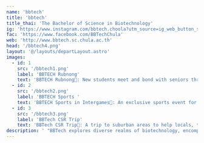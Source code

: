 ```yaml
---
name: 'bbtech'
title: 'bbtech'
title_thai: 'The Bachelor of Science in Biotechnology'
ig: 'https://www.instagram.com/bbtech.choola?utm_source=ig_web_button_share_sheet&igsh=ZDNlZDc0MzIxNw=='
fac: 'https://www.facebook.com/BBTechChula'
web: 'http://www.bbtech.sc.chula.ac.th'
head: '/bbtech4.png'
layout: '@/layouts/departLayout.astro'
images:
  - id: 1
    src: '/bbtech1.png'
    label: 'BBTECH Rubnong'
    text: 'BBTECH Rubnong💖: New students meet and bond with seniors through fun games and activities, creating lasting friendships and memories.'
  - id: 2
    src: '/bbtech2.png'
    label: 'BBTECH Sports '
    text: 'BBTECH Sports in Intergames🏀: An exclusive sports event for international faculties to connect, compete, and make global friends.'
  - id: 3
    src: '/bbtech3.png'
    label: 'BBTech CSR Trip'
    text: 'BBTech CSR Trip🏡: A trip to suburban areas to help locals, teach kids, promote sustainability, and enjoy fun activities while building bonds.'
description: ' "BBTech explores diverse realms of biotechnology, encompassing different fields such as animal, plant, microbial, environmental, food, marine, bioinformatics, and biotechnology management by diving deep into cutting-edge technologies like recombinant DNA technology, applied immunology, and genomics."'
---
```


